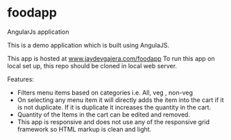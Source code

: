 # foodapp
AngularJs application

This is a demo application which is built using AngulaJS. 

This app is hosted at www.jaydevgajera.com/foodapp
To run this app on local set up, this repo should be cloned in local web server.

Features:

- Filters menu items based on categories i.e. All, veg , non-veg
- On selecting any menu item it will directly adds the item into the cart if it is not duplicate. If it is duplicate it increases 
  the quantity in the cart.
- Quantity of the Items in the cart can be edited and removed.
- This app is responsive and does not use any of the responsive grid framework so HTML markup is clean and light.

